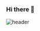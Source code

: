 ### Hi there 👋
![header](https://capsule-render.vercel.app/api?type=slice&color=auto&height=300&section=header&text=Hanseul&fontSize=90)
